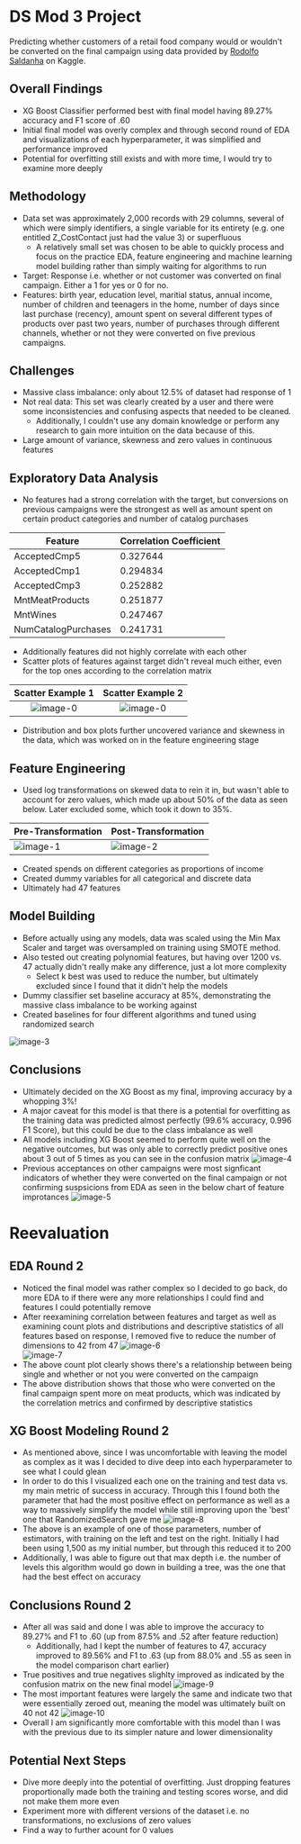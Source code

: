 # DS Mod 3 Project
Predicting whether customers of a retail food company would or wouldn't be converted on the final campaign using data provided by [Rodolfo Saldanha](https://www.kaggle.com/rodsaldanha/arketing-campaign#ml_project1_data.xlsx) on Kaggle.

## Overall Findings
* XG Boost Classifier performed best with final model having 89.27% accuracy and F1 score of .60
* Initial final model was overly complex and through second round of EDA and visualizations of each hyperparameter, it was simplified and performance improved
* Potential for overfitting still exists and with more time, I would try to examine more deeply

## Methodology
* Data set was approximately 2,000 records with 29 columns, several of which were simply identifiers, a single variable for its entirety (e.g. one entitled Z_CostContact just had the value 3) or superfluous
    * A relatively small set was chosen to be able to quickly process and focus on the practice EDA, feature engineering and machine learning model building rather than simply waiting for algorithms to run
* Target: Response i.e. whether or not customer was converted on final campaign. Either a 1 for yes or 0 for no.
* Features: birth year, education level, maritial status, annual income, number of children and teenagers in the home, number of days since last purchase (recency), amount spent on several different types of products over past two years, number of purchases through different channels, whether or not they were converted on five previous campaigns.

## Challenges
* Massive class imbalance: only about 12.5% of dataset had response of 1
* Not real data: This set was clearly created by a user and there were some inconsistencies and confusing aspects that needed to be cleaned.
    * Additionally, I couldn't use any domain knowledge or perform any research to gain more intuition on the data because of this.
* Large amount of variance, skewness and zero values in continuous features

## Exploratory Data Analysis
* No features had a strong correlation with the target, but conversions on previous campaigns were the strongest as well as amount spent on certain product categories and number of catalog purchases

| Feature | Correlation Coefficient |
| -------- | -------- |
| AcceptedCmp5 | 0.327644 |
| AcceptedCmp1 | 0.294834 |
| AcceptedCmp3 | 0.252882 |
| MntMeatProducts | 0.251877 |
| MntWines | 0.247467 |
| NumCatalogPurchases | 0.241731 |
* Additionally features did not highly correlate with each other
* Scatter plots of features against target didn't reveal much either, even for the top ones according to the correlation matrix

Scatter Example 1           |  Scatter Example 2
:-------------------------:|:-------------------------:
![image-0](charts/scatter_example.PNG)  | ![image-0](charts/scatter_example1.PNG)
* Distribution and box plots further uncovered variance and skewness in the data, which was worked on in the feature engineering stage

## Feature Engineering
* Used log transformations on skewed data to rein it in, but wasn't able to account for zero values, which made up about 50% of the data as seen below. Later excluded some, which took it down to 35%.

| Pre-Transformation | Post-Transformation |
| -------- | -------- |
|![image-1](charts/pre-log.PNG) | ![image-2](charts/post-log.PNG)|
* Created spends on different categories as proportions of income
* Created dummy variables for all categorical and discrete data
* Ultimately had 47 features

## Model Building
* Before actually using any models, data was scaled using the Min Max Scaler and target was oversampled on training using SMOTE method.
* Also tested out creating polynomial features, but having over 1200 vs. 47 actually didn't really make any difference, just a lot more complexity
    * Select k best was used to reduce the number, but ultimately excluded since I found that it didn't help the models
* Dummy classifier set baseline accuracy at 85%, demonstrating the massive class imbalance to be working against
* Created baselines for four different algorithms and tuned using randomized search

![image-3](charts/model_scores.png)<br>

## Conclusions
* Ultimately decided on the XG Boost as my final, improving accuracy by a whopping 3%!
* A major caveat for this model is that there is a potential for overfitting as the training data was predicted almost perfectly (99.6% accuracy, 0.996 F1 Score), but this could be due to the class imbalance as well
* All models including XG Boost seemed to perform quite well on the negative outcomes, but was only able to correctly predict positive ones about 3 out of 5 times as you can see in the confusion matrix
![image-4](charts/XG_Boost_Confusion_Matrix.png)<br>
* Previous acceptances on other campaigns were most signficant indicators of whether they were converted on the final campaign or not confirming suspsicions from EDA as seen in the below chart of feature improtances
![image-5](charts/feature_importance.png)<br>


# Reevaluation

## EDA Round 2
* Noticed the final model was rather complex so I decided to go back, do more EDA to if there were any more relationships I could find and features I could potentially remove
* After reexamining correlation between features and target as well as examining count plots and distributions and descriptive statistics of all features based on response, I removed five to reduce the number of dimensions to 42 from 47
![image-6](charts/count_plot_response_example.PNG)<br>
![image-7](charts/dist_plot_response_example.PNG)<br>
* The above count plot clearly shows there's a relationship between being single and whether or not you were converted on the campaign
* The above distribution shows that those who were converted on the final campaign spent more on meat products, which was indicated by the correlation metrics and confirmed by descriptive statistics

## XG Boost Modeling Round 2
* As mentioned above, since I was uncomfortable with leaving the model as complex as it was I decided to dive deep into each hyperparameter to see what I could glean
* In order to do this I visualized each one on the training and test data vs. my main metric of success in accuracy. Through this I found both the parameter that had the most positive effect on performance as well as a way to massively simplify the model while still improving upon the 'best' one that RandomizedSearch gave me
![image-8](charts/n_estimators_accuracy.png)
* The above is an example of one of those parameters, number of estimators, with training on the left and test on the right. Initially I had been using 1,500 as my initial number, but through this reduced it to 200
* Additionally, I was able to figure out that max depth i.e. the number of levels this algorithm would go down in building a tree, was the one that had the best effect on accuracy

## Conclusions Round 2
* After all was said and done I was able to improve the accuracy to 89.27% and F1 to .60 (up from 87.5% and .52 after feature reduction)
    * Additionally, had I kept the number of features to 47, accuracy improved to 89.56% and F1 to .63 (up from 88.0% and .55 as seen in the model comparison chart earlier)
* True positives and true negatives slighlty improved as indicated by the confusion matrix on the new final model
![image-9](charts/New_XG_Boost_Confusion_Matrix.png)
* The most important features were largely the same and indicate two that were essentially zeroed out, meaning the model was ultimately built on 40 not 42
![image-10](charts/new_feature_importance.png)
* Overall I am significantly more comfortable with this model than I was with the previous due to its simpler nature and lower dimensionality

## Potential Next Steps
* Dive more deeply into the potential of overfitting. Just dropping features proportionally made both the training and testing scores worse, and did not make them more even
* Experiment more with different versions of the dataset i.e. no transformations, no exclusions of zero values
* Find a way to further acount for 0 values
